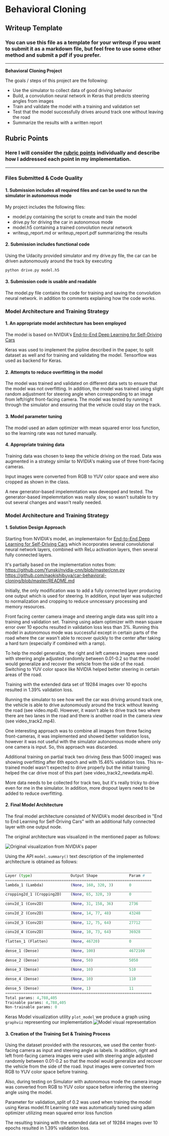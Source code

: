 # **Behavioral Cloning** 

## Writeup Template

### You can use this file as a template for your writeup if you want to submit it as a markdown file, but feel free to use some other method and submit a pdf if you prefer.

---

**Behavioral Cloning Project**

The goals / steps of this project are the following:
* Use the simulator to collect data of good driving behavior
* Build, a convolution neural network in Keras that predicts steering angles from images
* Train and validate the model with a training and validation set
* Test that the model successfully drives around track one without leaving the road
* Summarize the results with a written report


[//]: # (Image References)

[image1]: ./examples/placeholder.png "Model Visualization"
[image2]: ./examples/placeholder.png "Grayscaling"
[image3]: ./examples/placeholder_small.png "Recovery Image"
[image4]: ./examples/placeholder_small.png "Recovery Image"
[image5]: ./examples/placeholder_small.png "Recovery Image"
[image6]: ./examples/placeholder_small.png "Normal Image"
[image7]: ./examples/placeholder_small.png "Flipped Image"

## Rubric Points
### Here I will consider the [rubric points](https://review.udacity.com/#!/rubrics/432/view) individually and describe how I addressed each point in my implementation.  

---
### Files Submitted & Code Quality

#### 1. Submission includes all required files and can be used to run the simulator in autonomous mode

My project includes the following files:
* model.py containing the script to create and train the model
* drive.py for driving the car in autonomous mode
* model.h5 containing a trained convolution neural network 
* writeup_report.md or writeup_report.pdf summarizing the results

#### 2. Submission includes functional code
Using the Udacity provided simulator and my drive.py file, the car can be driven autonomously around the track by executing 
```sh
python drive.py model.h5
```

#### 3. Submission code is usable and readable

The model.py file contains the code for training and saving the convolution neural network. in addition to comments explaining how the code works.

### Model Architecture and Training Strategy

#### 1. An appropriate model architecture has been employed

The model is based on NVIDIA's [End-to-End Deep Learning for Self-Driving Cars](http://images.nvidia.com/content/tegra/automotive/images/2016/solutions/pdf/end-to-end-dl-using-px.pdf)

Keras was used to implement the pipline described in the paper, to split dataset as well and for training and validating the model.
Tensorflow was used as backend for Keras.

#### 2. Attempts to reduce overfitting in the model

The model was trained and validated on different data sets to ensure that the model was not overfitting.
In addition, the model was trained using slight random adjustment for steering angle when corresponding to an image from left/right front-facing camera.
The model was tested by running it through the simulator and ensuring that the vehicle could stay on the track.

#### 3. Model parameter tuning

The model used an adam optimizer with mean squared error loss function, so the learning rate was not tuned manually.

#### 4. Appropriate training data

Training data was chosen to keep the vehicle driving on the road. Data was augmented in a strategy similar to NVIDIA's making use of three front-facing cameras.

Input images were converted from RGB to YUV color space and were also cropped as shown in the class.

A new generator-based impelemntation was deveoped and tested.
The generator-based impelemntation was really slow, so wasn't suitable to try out several changes and wasn't really needed.

### Model Architecture and Training Strategy

#### 1. Solution Design Approach

Starting from NVIDIA's model, an implementaion for [End-to-End Deep Learning for Self-Driving Cars](http://images.nvidia.com/content/tegra/automotive/images/2016/solutions/pdf/end-to-end-dl-using-px.pdf) which incorporates several convolutional neural network layers, combined with ReLu activation layers, then several fully connected layers.

It's partially based on the implementation notes from:
https://github.com/Yunski/nvidia-cnn/blob/master/cnn.py
https://github.com/naokishibuya/car-behavioral-cloning/blob/master/README.md

Initially, the only modification was to add a fully connected layer producing one output which is used for steering.
In addition, input layer was subjected to normalization and cropping to reduce unncessary processing and memory resources.

Front facing center camera image and steering angle data was split into a training and validation set.
Training using adam optimizer with mean square error over 10 epochs resulted in validation loss less than 3%.
Running this model in autonomous mode was successful except in certain parts of the road where the car wasn't able to recover quickly to the center after taking a hard turn (especially if combined with a ramp).

To help the model generalize, the right and left camera images were used with steering angle adjusted randomly between 0.01-0.2 so that the model would generalize and recover the vehicle from the side of the road.
Switching to YUV color space like NVIDIA helped better steering in certain areas of the road.

Training with the extended data set of 19284 images over 10 epochs resulted in 1.39% validation loss.

Running the simulator to see how well the car was driving around track one, the vehicle is able to drive autonomously around the track without leaving the road (see video.mp4).
However, it wasn't able to drive track two where there are two lanes in the road and there is another road in the camera view (see video_track2.mp4).

One interesting approach was to combine all images from three facing front-cameras, it was implemented and showed better validation loss, however it was not useful with the simulator autonomous mode where only one camera is input.
So, this approach was discarded.

Additional training on partial track two driving (less than 5000 images) was showing overfitting after 6th epoch and with 15.46% validation loss.
This re-trained model wasn't expected to drive properly but the initial training helped the car drive most of this part (see video_track2_newdata.mp4).

More data needs to be collected for track two, but it's really tricky to drive even for me in the simulator.
In addition, more dropout layers need to be added to reduce overfitting.

#### 2. Final Model Architecture

The final model architecture consisted of NVIDIA's model described in "End to End Learning for Self-Driving Cars" with an additional fully connected layer with one output node.

The original architecture was visualized in the mentioned paper as follows:

![Original visualization from NVIDIA's paper](https://devblogs.nvidia.com/parallelforall/wp-content/uploads/2016/08/cnn-architecture-624x890.png)


Using the API `model.summary()` text description of the implemented architecture is obtained as follows:

```python
_________________________________________________________________
Layer (type)                 Output Shape              Param #
=================================================================
lambda_1 (Lambda)            (None, 160, 320, 3)       0
_________________________________________________________________
cropping2d_1 (Cropping2D)    (None, 65, 320, 3)        0
_________________________________________________________________
conv2d_1 (Conv2D)            (None, 31, 158, 36)       2736
_________________________________________________________________
conv2d_2 (Conv2D)            (None, 14, 77, 48)        43248
_________________________________________________________________
conv2d_3 (Conv2D)            (None, 12, 75, 64)        27712
_________________________________________________________________
conv2d_4 (Conv2D)            (None, 10, 73, 64)        36928
_________________________________________________________________
flatten_1 (Flatten)          (None, 46720)             0
_________________________________________________________________
dense_1 (Dense)              (None, 100)               4672100
_________________________________________________________________
dense_2 (Dense)              (None, 50)                5050
_________________________________________________________________
dense_3 (Dense)              (None, 10)                510
_________________________________________________________________
dense_4 (Dense)              (None, 10)                110
_________________________________________________________________
dense_5 (Dense)              (None, 1)                 11
=================================================================
Total params: 4,788,405
Trainable params: 4,788,405
Non-trainable params: 0
```

Keras Model visualization utility `plot_model` we produce a graph using  `graphviz` representing our implementation 
![Model visual representation](model.png)


#### 3. Creation of the Training Set & Training Process

Using the dataset provided with the resources, we used the center front-facing camera as input and steering angle as labels.
In addition, right and left front-facing camera images were used with steering angle adjusted randomly between 0.01-0.2 so that the model would generalize and recover the vehicle from the side of the road.
Input images were converted from RGB to YUV color space before training.

Also, during testing on Simulator with autonomous mode the camera image was converted from RGB to YUV color space before inferring the steering angle using the model.

Parameter for validation_split of 0.2 was used when training the model using Keras model.fit
Learning rate was automatically tuned using adam optimizer utilizing mean squared error loss function

The resulting training with the extended data set of 19284 images over 10 epochs resulted in 1.39% validation loss.
